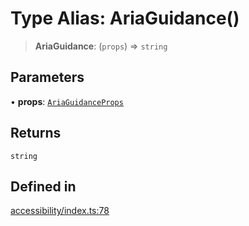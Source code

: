 # Type Alias: AriaGuidance()

> **AriaGuidance**: (`props`) => `string`

## Parameters

• **props**: [`AriaGuidanceProps`](../interfaces/AriaGuidanceProps.md)

## Returns

`string`

## Defined in

[accessibility/index.ts:78](https://github.com/cluk3/react-select/blob/ed039925bb007c645df3b023879a7c98ae8eeccd/packages/react-select/src/accessibility/index.ts#L78)
